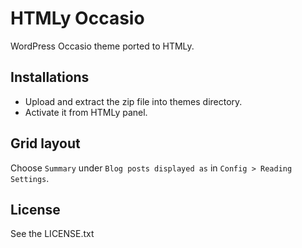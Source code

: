 # HTMLy Occasio
WordPress Occasio theme ported to HTMLy.

## Installations 
 -  Upload and extract the zip file into themes directory.
 -  Activate it from HTMLy panel.
 
## Grid layout
Choose `Summary` under `Blog posts displayed as` in `Config > Reading Settings`. 

## License

See the LICENSE.txt
